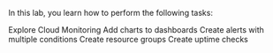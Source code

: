 In this lab, you learn how to perform the following tasks:

Explore Cloud Monitoring
Add charts to dashboards
Create alerts with multiple conditions
Create resource groups
Create uptime checks
